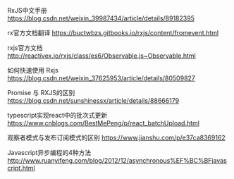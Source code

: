 RxJS中文手册
https://blog.csdn.net/weixin_39987434/article/details/89182395


rx官方文档翻译 
https://buctwbzs.gitbooks.io/rxjs/content/fromevent.html


rxjs官方文档
http://reactivex.io/rxjs/class/es6/Observable.js~Observable.html

如何快速使用 Rxjs
https://blog.csdn.net/weixin_37625953/article/details/80509827


Promise 与 RXJS的区别
https://blog.csdn.net/sunshinessx/article/details/88666179


typescript实现react中的批次式更新
https://www.cnblogs.com/BestMePeng/p/react_batchUpload.html

观察者模式与发布订阅模式的区别
https://www.jianshu.com/p/e37ca8369162

Javascript异步编程的4种方法
http://www.ruanyifeng.com/blog/2012/12/asynchronous%EF%BC%BFjavascript.html